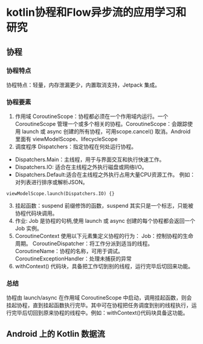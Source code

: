# kotlin协程和Flow异步流的应用学习和研究

## 协程
### 协程特点
协程特点：轻量，内存泄漏更少，内置取消支持，Jetpack 集成。

### 协程要素

1. 作用域 CoroutineScope：协程都必须在一个作用域内运行。一个 CoroutineScope 管理一个或多个相关的协程。CoroutineScope：会跟踪使用 launch 或 async 创建的所有协程，可用scope.cancel() 取消。Android 里面有 viewModelScope、lifecycleScope
2. 调度程序 Dispatchers：指定协程在何处运行协程。
* Dispatchers.Main：主线程，用于与界面交互和执行快速工作。
* Dispatchers.IO: 适合在主线程之外执行磁盘或网络I/O。
* Dispatchers.Default:适合在主线程之外执行占用大量CPU资源工作。
例如：对列表进行排序或解析JSON。

```
viewModelScope.launch(Dispatchers.IO) {}
```
3. 挂起函数：suspend 前缀修饰的函数，suspend 其实只是一个标志，只能被协程代码块调用。
4. 作业: Job 是协程的句柄,使用 launch 或 async 创建的每个协程都会返回一个 Job 实例。
5. CoroutineContext 使用以下元素集定义协程的行为：
Job：控制协程的生命周期。
CoroutineDispatcher：将工作分派到适当的线程。
CoroutineName：协程的名称，可用于调试。
CoroutineExceptionHandler：处理未捕获的异常
6. withContext() 代码块，具备把工作切到别的线程，运行完毕后切回来功能。

### 总结
协程由 launch/async 在作用域 CoroutineScope 中启动，调用挂起函数，则会挂起协程，直到挂起函数执行完毕。其中可在协程把任务调度到别的线程执行，运行完毕后切回到原来协程的线程中。例如：withContext()代码块具备这功能。

## Android 上的 Kotlin 数据流

